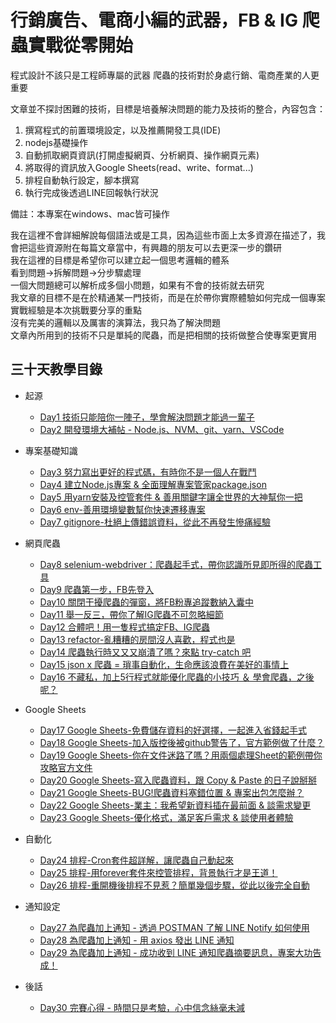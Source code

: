 # 行銷廣告、電商小編的武器，FB & IG 爬蟲實戰從零開始

程式設計不該只是工程師專屬的武器
爬蟲的技術對於身處行銷、電商產業的人更重要

文章並不探討困難的技術，目標是培養解決問題的能力及技術的整合，內容包含：
1. 撰寫程式的前置環境設定，以及推薦開發工具(IDE)
2. nodejs基礎操作
3. 自動抓取網頁資訊(打開虛擬網頁、分析網頁、操作網頁元素)
4. 將取得的資訊放入Google Sheets(read、write、format...)
5. 排程自動執行設定，腳本撰寫
6. 執行完成後透過LINE回報執行狀況

備註：本專案在windows、mac皆可操作

我在這裡不會詳細解說每個語法或是工具，因為這些市面上太多資源在描述了，我會把這些資源附在每篇文章當中，有興趣的朋友可以去更深一步的鑽研  
我在這裡的目標是希望你可以建立起一個思考邏輯的體系  
看到問題->拆解問題->分步驟處理  
一個大問題總可以解析成多個小問題，如果有不會的技術就去研究  
我文章的目標不是在於精通某一門技術，而是在於帶你實際體驗如何完成一個專案  
實戰經驗是本次挑戰要分享的重點  
沒有完美的邏輯以及厲害的演算法，我只為了解決問題  
文章內所用到的技術不只是單純的爬蟲，而是把相關的技術做整合使專案更實用  

## 三十天教學目錄

* 起源
    * [Day1 技術只能陪你一陣子，學會解決問題才能過一輩子](https://ithelp.ithome.com.tw/articles/10233268)
    * [Day2 開發環境大補帖 - Node.js、NVM、git、yarn、VSCode](https://ithelp.ithome.com.tw/articles/10238321)

* 專案基礎知識
    * [Day3 努力寫出更好的程式碼，有時你不是一個人在戰鬥](https://ithelp.ithome.com.tw/articles/10239089)
    * [Day4 建立Node.js專案 & 全面理解專案管家package.json](https://ithelp.ithome.com.tw/articles/10239752)
    * [Day5 用yarn安裝及控管套件 & 善用關鍵字讓全世界的大神幫你一把](https://ithelp.ithome.com.tw/articles/10240439)
    * [Day6 env-善用環境變數幫你快速遷移專案](https://ithelp.ithome.com.tw/articles/10241057)
    * [Day7 gitignore-杜絕上傳錯誤資料，從此不再發生慘痛經驗](https://ithelp.ithome.com.tw/articles/10241730)

* 網頁爬蟲
    * [Day8 selenium-webdriver：爬蟲起手式，帶你認識所見即所得的爬蟲工具](https://ithelp.ithome.com.tw/articles/10241791)
    * [Day9 爬蟲第一步，FB先登入](https://ithelp.ithome.com.tw/articles/10242625)
    * [Day10 關閉干擾爬蟲的彈窗，將FB粉專追蹤數納入囊中](https://ithelp.ithome.com.tw/articles/10243683)
    * [Day11 舉一反三，帶你了解IG爬蟲不可忽略細節](https://ithelp.ithome.com.tw/articles/10243874)
    * [Day12 合體吧！用一隻程式搞定FB、IG爬蟲](https://ithelp.ithome.com.tw/articles/10243941)
    * [Day13 refactor-亂糟糟的房間沒人喜歡，程式也是](https://ithelp.ithome.com.tw/articles/10243960)
    * [Day14 爬蟲執行時又又又崩潰了嗎？來點 try-catch 吧](https://ithelp.ithome.com.tw/articles/10243972)
    * [Day15 json x 爬蟲 = 瑣事自動化，生命應該浪費在美好的事情上](https://ithelp.ithome.com.tw/articles/10244326)
    * [Day16 不藏私，加上5行程式就能優化爬蟲的小技巧 ＆ 學會爬蟲，之後呢？](https://ithelp.ithome.com.tw/articles/10244446)

* Google Sheets
    * [Day17 Google Sheets-免費儲存資料的好選擇，一起進入省錢起手式](https://ithelp.ithome.com.tw/articles/10244557)
    * [Day18 Google Sheets-加入版控後被github警告了，官方範例做了什麼？](https://ithelp.ithome.com.tw/articles/10244569)
    * [Day19 Google Sheets-你在文件迷路了嗎？用兩個處理Sheet的範例帶你攻略官方文件](https://ithelp.ithome.com.tw/articles/10246473)
    * [Day20 Google Sheets-寫入爬蟲資料，跟 Copy & Paste 的日子說掰掰](https://ithelp.ithome.com.tw/articles/10247562)
    * [Day21 Google Sheets-BUG!爬蟲資料塞錯位置 & 專案出包怎麼辦？](https://ithelp.ithome.com.tw/articles/10248227)
    * [Day22 Google Sheets-業主：我希望新資料插在最前面 & 談需求變更](https://ithelp.ithome.com.tw/articles/10248352)
    * [Day23 Google Sheets-優化格式，滿足客戶需求 & 談使用者體驗](https://ithelp.ithome.com.tw/articles/10249403)

* 自動化
    * [Day24 排程-Cron套件超詳解，讓爬蟲自己動起來](https://ithelp.ithome.com.tw/articles/10249462)
    * [Day25 排程-用forever套件來控管排程，背景執行才是王道！](https://ithelp.ithome.com.tw/articles/10250083)
    * [Day26 排程-重開機後排程不見惹？簡單幾個步驟，從此以後完全自動](https://ithelp.ithome.com.tw/articles/10250811)

* 通知設定
    * [Day27 為爬蟲加上通知 - 透過 POSTMAN 了解 LINE Notify 如何使用](https://ithelp.ithome.com.tw/articles/10251217)
    * [Day28 為爬蟲加上通知 - 用 axios 發出 LINE 通知](https://ithelp.ithome.com.tw/articles/10251419)
    * [Day29 為爬蟲加上通知 - 成功收到 LINE 通知爬蟲摘要訊息，專案大功告成！](https://ithelp.ithome.com.tw/articles/10251647)

* 後話
    * [Day30 完賽心得 - 時間只是考驗，心中信念絲毫未減](https://ithelp.ithome.com.tw/articles/10252816)

